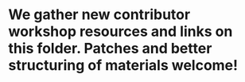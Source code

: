 # We gather new contributor workshop resources and links on this folder. Patches and better structuring of materials welcome!
